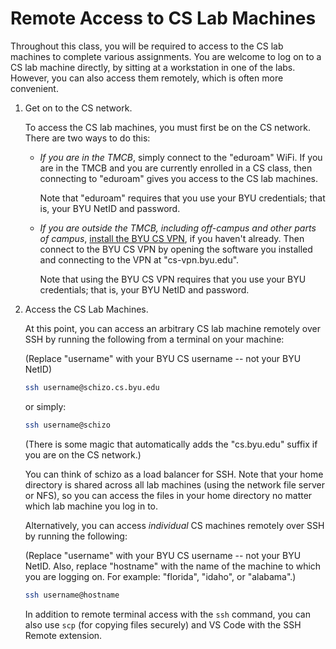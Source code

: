 # Remote Access to CS Lab Machines

Throughout this class, you will be required to access to the CS lab machines to
complete various assignments.  You are welcome to log on to a CS lab machine
directly, by sitting at a workstation in one of the labs.  However, you can
also access them remotely, which is often more convenient.

 1. Get on to the CS network.

    To access the CS lab machines, you must first be on the CS network.  There
    are two ways to do this:

    - *If you are in the TMCB*, simply connect to the "eduroam" WiFi.  If you
      are in the TMCB and you are currently enrolled in a CS class, then
      connecting to "eduroam" gives you access to the CS lab machines.

      Note that "eduroam" requires that you use your BYU credentials; that is,
      your BYU NetID and password.

    - *If you are outside the TMCB, including off-campus and other parts of
      campus*, [install the BYU CS VPN](https://cs-vpn.byu.edu/), if you
      haven't already.  Then connect to the BYU CS VPN by opening the software
      you installed and connecting to the VPN at "cs-vpn.byu.edu".

      Note that using the BYU CS VPN requires that you use your BYU
      credentials; that is, your BYU NetID and password.

 2. Access the CS Lab Machines.

    At this point, you can access an arbitrary CS lab machine remotely over SSH
    by running the following from a terminal on your machine:

    (Replace "username" with your BYU CS username -- not your BYU NetID)

    ```bash
    ssh username@schizo.cs.byu.edu
    ```
    or simply:
    ```bash
    ssh username@schizo
    ```
    (There is some magic that automatically adds the "cs.byu.edu" suffix if
    you are on the CS network.)

    You can think of schizo as a load balancer for SSH.  Note that your home
    directory is shared across all lab machines (using the network file server
    or NFS), so you can access the files in your home directory no matter which
    lab machine you log in to.

    Alternatively, you can access *individual* CS machines remotely over SSH by
    running the following:

    (Replace "username" with your BYU CS username -- not your BYU NetID.  Also,
    replace "hostname" with the name of the machine to which you are logging on.
    For example: "florida", "idaho", or "alabama".)

    ```bash
    ssh username@hostname
    ```

    In addition to remote terminal access with the `ssh` command, you can also
    use `scp` (for copying files securely) and VS Code with the SSH Remote
    extension.
